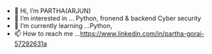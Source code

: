 - 👋 Hi, I’m PARTHA(ARJUN)
- 👀 I’m interested in ... Python, fronend & backend Cyber security
- 🌱 I’m currently learning ...Python, 
- 📫 How to reach me ...https://www.linkedin.com/in/partha-gorai-57292631a

<!---
Arjun-py/Arjun-py is a ✨ special ✨ repository because its `README.md` (this file) appears on your GitHub profile.
You can click the Preview link to take a look at your changes.
--->
